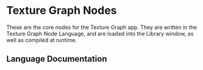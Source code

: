 # Texture Graph Nodes

These are the core nodes for the Texture Graph app. They are written in the Texture Graph Node Language, and are loaded into the Library window, as well as compiled at runtime.

## Language Documentation

